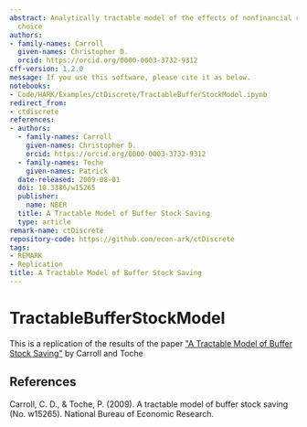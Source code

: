 ```yaml
---
abstract: Analytically tractable model of the effects of nonfinancial risk on intertemporal
  choice
authors:
- family-names: Carroll
  given-names: Christopher D.
  orcid: https://orcid.org/0000-0003-3732-9312
cff-version: 1.2.0
message: If you use this software, please cite it as below.
notebooks:
- Code/HARK/Examples/ctDiscrete/TractableBufferStockModel.ipynb
redirect_from:
- ctdiscrete
references:
- authors:
  - family-names: Carroll
    given-names: Christopher D.
    orcid: https://orcid.org/0000-0003-3732-9312
  - family-names: Toche
    given-names: Patrick
  date-released: 2009-08-01
  doi: 10.3386/w15265
  publisher:
    name: NBER
  title: A Tractable Model of Buffer Stock Saving
  type: article
remark-name: ctDiscrete
repository-code: https://github.com/econ-ark/ctDiscrete
tags:
- REMARK
- Replication
title: A Tractable Model of Buffer Stock Saving
---
```


# TractableBufferStockModel

This is a replication of the results of the paper ["A Tractable Model of Buffer Stock Saving"](http://www.econ2.jhu.edu/people/ccarroll/papers/ctDiscrete.pdf)  by Carroll and Toche


## References

Carroll, C. D., & Toche, P. (2009). A tractable model of buffer stock saving (No. w15265). National Bureau of Economic Research.

